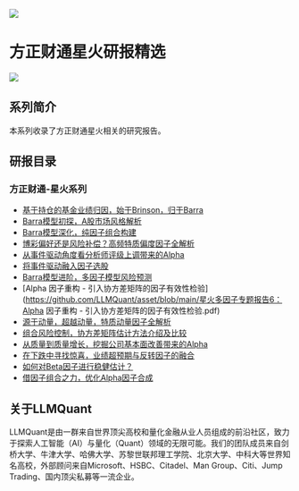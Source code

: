 ![](https://fastly.jsdelivr.net/gh/bucketio/img11@main/2024/10/21/1729466068183-23134fce-3131-4262-b18c-f378d71af4f6.gif)

# 方正财通星火研报精选

![](https://fastly.jsdelivr.net/gh/bucketio/img9@main/2024/10/20/1729465031968-b3c8959e-1d37-4b8a-91b1-b0b0dfe25143.png)

## 系列简介

本系列收录了方正财通星火相关的研究报告。

## 研报目录

### 方正财通-星火系列

- [基于持仓的基金业绩归因，始于Brinson，归于Barra](https://github.com/LLMQuant/asset/blob/main/星火多因子专题报告4：基于持仓的基金业绩归因，始于Brinson，归于Barra.pdf)
- [Barra模型初探，A股市场风格解析](https://github.com/LLMQuant/asset/blob/main/星火多因子专题报告1：Barra模型初探，A股市场风格解析.pdf)
- [Barra模型深化，纯因子组合构建](https://github.com/LLMQuant/asset/blob/main/星火多因子专题报告3：Barra模型深化，纯因子组合构建.pdf)
- [博彩偏好还是风险补偿？高频特质偏度因子全解析](https://github.com/LLMQuant/asset/blob/main/星火多因子专题报告9：博彩偏好还是风险补偿？高频特质偏度因子全解析.pdf)
- [从事件驱动角度看分析师评级上调带来的Alpha](https://github.com/LLMQuant/asset/blob/main/星火多因子专题报告13：从事件驱动角度看分析师评级上调带来的Alpha.pdf)
- [将事件驱动融入因子选股](https://github.com/LLMQuant/asset/blob/main/星火多因子专题报告14：将事件驱动融入因子选股.pdf)
- [Barra模型进阶，多因子模型风险预测](https://github.com/LLMQuant/asset/blob/main/星火多因子专题报告2：Barra模型进阶，多因子模型风险预测.pdf)
- [Alpha 因子重构 - 引入协方差矩阵的因子有效性检验](https://github.com/LLMQuant/asset/blob/main/星火多因子专题报告6：Alpha 因子重构 - 引入协方差矩阵的因子有效性检验.pdf)
- [源于动量，超越动量，特质动量因子全解析](https://github.com/LLMQuant/asset/blob/main/星火多因子专题报告5：源于动量，超越动量，特质动量因子全解析.pdf)
- [组合风险控制，协方差矩阵估计方法介绍及比较](https://github.com/LLMQuant/asset/blob/main/星火多因子专题报告8：组合风险控制，协方差矩阵估计方法介绍及比较.pdf)
- [从质量到质量增长，挖掘公司基本面改善带来的Alpha](https://github.com/LLMQuant/asset/blob/main/星火多因子专题报告12：从质量到质量增长，挖掘公司基本面改善带来的Alpha.pdf)
- [在下跌中寻找惊喜，业绩超预期与反转因子的融合](https://github.com/LLMQuant/asset/blob/main/星火多因子专题报告11：在下跌中寻找惊喜，业绩超预期与反转因子的融合.pdf)
- [如何对Beta因子进行稳健估计？](https://github.com/LLMQuant/asset/blob/main/星火多因子专题报告10：如何对Beta因子进行稳健估计？.pdf)
- [借因子组合之力，优化Alpha因子合成](https://github.com/LLMQuant/asset/blob/main/星火多因子专题报告7：借因子组合之力，优化Alpha因子合成.pdf)

## 关于LLMQuant

LLMQuant是由一群来自世界顶尖高校和量化金融从业人员组成的前沿社区，致力于探索人工智能（AI）与量化（Quant）领域的无限可能。我们的团队成员来自剑桥大学、牛津大学、哈佛大学、苏黎世联邦理工学院、北京大学、中科大等世界知名高校，外部顾问来自Microsoft、HSBC、Citadel、Man Group、Citi、Jump Trading、国内顶尖私募等一流企业。